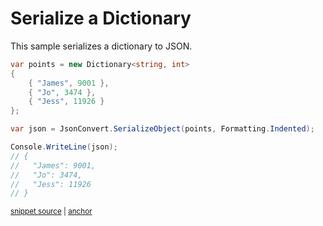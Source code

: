 # Serialize a Dictionary

This sample serializes a dictionary to JSON.

<!-- snippet: SerializeDictionary -->
<a id='snippet-serializedictionary'></a>
```cs
var points = new Dictionary<string, int>
{
    { "James", 9001 },
    { "Jo", 3474 },
    { "Jess", 11926 }
};

var json = JsonConvert.SerializeObject(points, Formatting.Indented);

Console.WriteLine(json);
// {
//   "James": 9001,
//   "Jo": 3474,
//   "Jess": 11926
// }
```
<sup><a href='/src/Tests/Documentation/Samples/Serializer/SerializeDictionary.cs#L10-L26' title='Snippet source file'>snippet source</a> | <a href='#snippet-serializedictionary' title='Start of snippet'>anchor</a></sup>
<!-- endSnippet -->
